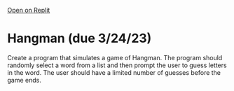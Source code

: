 [Open on Replit](https://replit.com/@whs-spring-2023/Hangman-Tips-whs-spring-2023)

# Hangman (due 3/24/23)

Create a program that simulates a game of Hangman. The program should randomly select a word from a list and then prompt the user to guess letters in the word. The user should have a limited number of guesses before the game ends.

